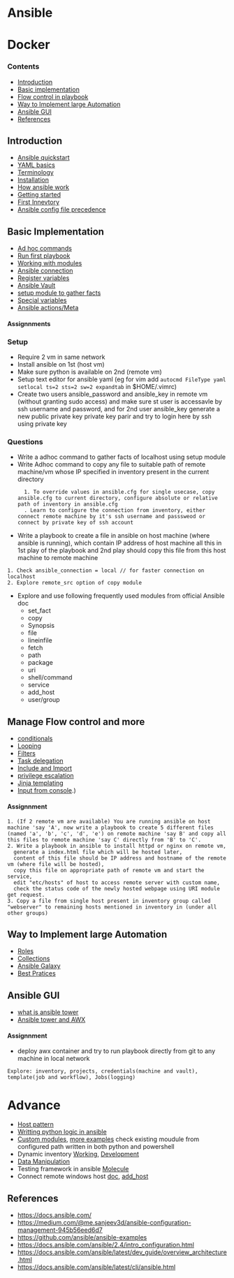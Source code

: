 # Ansible
# Docker

### Contents
- [Introduction](#introduction)
- [Basic implementation](#basic-implementation)
- [Flow control in playbook](#flow-control-in-playbook)
- [Way to Implement large Automation](#way-to-implement-large-automation)
- [Ansible GUI ](#ansible-gui )
- [References](#references)


## Introduction
-  [Ansible quickstart](https://docs.ansible.com/ansible/devel/user_guide/quickstart.html)
-  [YAML basics](https://www.tutorialspoint.com/ansible/ansible_yaml_basics.htm)
-  [Terminology](https://docs.ansible.com/ansible/devel/user_guide/basic_concepts.html)
-  [Installation](https://docs.ansible.com/ansible/latest/installation_guide/index.html)
-  [How ansible work](https://www.ansible.com/overview/how-ansible-works#:~:text=EFFICIENT%20ARCHITECTURE,and%20removes%20them%20when%20finished.)
-  [Getting started](https://docs.ansible.com/ansible/devel/user_guide/basic_concepts.html)
-  [First Innevtory](https://docs.ansible.com/ansible/devel/user_guide/intro_inventory.html)
-  [Ansible config file precedence](https://docs.ansible.com/ansible/latest/reference_appendices/config.html)


## Basic Implementation 

-  [Ad hoc commands](https://www.tutorialspoint.com/ansible/ansible_ad_hoc_commands.htm#:~:text=Ad%20hoc%20commands%20are%20commands,usr%2Fbin%2Fansible'.)
-  [Run first playbook](https://docs.ansible.com/ansible/latest/network/getting_started/first_playbook.html)
-  [Working with modules](https://docs.ansible.com/ansible/latest/user_guide/modules.html)
-  [Ansible connection](https://docs.ansible.com/ansible/latest/user_guide/connection_details.html)
-  [Register variables](https://www.linuxtopic.com/2019/02/ansible-registrar-variables.html)
-  [Ansible Vault](https://docs.ansible.com/ansible/latest/user_guide/vault.html)
-  [setup module to gather facts](https://docs.ansible.com/ansible/latest/modules/setup_module.html)
-  [Special variables](https://docs.ansible.com/ansible/latest/reference_appendices/special_variables.html)
-  [Ansible actions/Meta](https://docs.ansible.com/ansible/latest/modules/meta_module.html)


#### Assignnments
### Setup
- Require 2 vm in same network
- Install ansible on 1st (host vm)
- Make sure python is available on 2nd (remote vm)
- Setup text editor for ansible yaml (eg for vim add `autocmd FileType yaml setlocal ts=2 sts=2 sw=2 expandtab` in $HOME/.vimrc)
- Create two users ansible_password and ansible_key in remote vm (without granting sudo access) and make sure st user is accessavle by ssh username and password, and for 2nd user ansible_key generate a new public private key private key parir and try to login here by ssh using private key 
### Questions
- Write a adhoc command to gather facts of localhost using setup module
- Write Adhoc command to copy any file to suitable path of remote machine/vm whose IP specified in inventory present in the current directory 
  ```
    1. To override values in ansible.cfg for single usecase, copy ansible.cfg to current directory, configure absolute or relative path of inventory in ansible.cfg
    . Learn to configure the connection from inventory, either connect remote machine by it's ssh username and passsweod or connect by private key of ssh account
  ```  
- Write a playbook to create a file in ansible on host machine (where ansible is running), which contain IP address of host machine all this in 1st play of the playbook and 2nd play should copy this file from this host machine to remote machine
```
1. Check ansible_connection = local // for faster connection on localhost
2. Explore remote_src option of copy module
```
- Explore and use following frequently used modules from official Ansible doc
  - set_fact
  - copy
  - Synopsis
  - file
  - lineinfile
  - fetch
  - path
  - package
  - uri
  - shell/command
  - service
  - add_host
  - user/group

## Manage Flow control and more
-  [conditionals](https://docs.ansible.com/ansible/latest/user_guide/playbooks_conditionals.html) 
-  [Looping](https://docs.ansible.com/ansible/latest/user_guide/playbooks_loops.html)
-  [Filters](https://docs.ansible.com/ansible/latest/user_guide/playbooks_filters.html)
-  [Task delegation](https://docs.ansible.com/ansible/latest/user_guide/playbooks_delegation.html)
-  [Include and Import](https://docs.ansible.com/ansible/latest/modules/include_module.html)
-  [privilege escalation](https://docs.ansible.com/ansible/latest/user_guide/become.html#using-become)
-  [Jinja templating](https://docs.ansible.com/ansible-container/container_yml/template.html)
-  [Input from console](https://docs.ansible.com/ansible/latest/user_guide/playbooks_prompts.html#:~:text=The%20user%20input%20is%20hidden,visible%20by%20setting%20private%3A%20no%20.&text=Prompts%20for%20individual%20vars_prompt%20variables,as%20cron%20or%20Ansible%20Tower).)
#### Assignnment

```
1. (If 2 remote vm are available) You are running ansible on host machine 'say 'A', now write a playbook to create 5 different files (named 'a', 'b', 'c', 'd', 'e') on remote machine 'say B' and copy all this files to remote machine 'say C' directly from 'B' to 'C'. 
2. Write a playbook in ansible to install httpd or nginx on remote vm, 
  generate a index.html file which will be hosted later, 
  content of this file should be IP address and hostname of the remote vm (where file will be hosted), 
  copy this file on appropriate path of remote vm and start the service, 
  edit "etc/hosts" of host to access remote server with custom name, 
  check the status code of the newly hosted webpage using URI module get request. 
3. Copy a file from single host present in inventory group called "webserver" to remaining hosts mentioned in inventory in (under all other groups) 
```



## Way to Implement large Automation
- [Roles](https://docs.ansible.com/ansible/latest/user_guide/playbooks_reuse_roles.html)
- [Collections](https://docs.ansible.com/ansible/latest/user_guide/collections_using.html)
- [Ansible Galaxy](https://docs.ansible.com/ansible/latest/galaxy/user_guide.html)
- [Best Pratices](https://docs.ansible.com/ansible/latest/user_guide/playbooks_best_practices.html)

## Ansible GUI 
- [what is ansible tower](https://www.ansible.com/products/tower)
- [Ansible tower and AWX](https://www.redhat.com/en/resources/awx-and-ansible-tower-datasheet)
#### Assignnment
- deploy awx container and try to run playbook directly from git to any machine in local network 
```
Explore: inventory, projects, credentials(machine and vault), template(job and workflow), Jobs(logging)
```
# Advance
- [Host pattern](https://docs.ansible.com/ansible/latest/user_guide/intro_patterns.html)
- [Writting python logic in ansible](https://github.com/hmharsh/Ansible-important-features/blob/master/using%20python%20code%20in%20ansible.txt)
- [Custom modules](https://medium.com/@heenashree2010/create-a-custom-module-with-ansible-python-6285874a09b4#:~:text=Write%20your%20first%20python%20program&text=The%20testing.py%20module%20utility,%2C%20import%20from%20testing.py.&text=This%20will%20import%20all%20the,python%20file%20is%20only%20JSON), [more examples](https://github.com/hmharsh/Ansible-important-features/tree/master/custom_module) check existing moudule from configured path written in both python and powershell
- Dynamic inventory [Working](https://docs.ansible.com/ansible/latest/user_guide/intro_dynamic_inventory.html), [Development](https://docs.ansible.com/ansible/latest/dev_guide/developing_inventory.html) 
- [Data Manipulation](https://medium.com/opsops/data-manipulation-in-ansible-json-query-769fb34655d4)
- Testing framework in ansible [Molecule](https://molecule.readthedocs.io/en/latest/)
- Connect remote windows host [doc](https://docs.ansible.com/ansible/latest/user_guide/windows_setup.html), [add_host](https://github.com/hmharsh/Ansible-important-features/blob/master/add%20host.txt)
## References
- https://docs.ansible.com/
- https://medium.com/@me.sanjeev3d/ansible-configuration-management-945b56eed6d7
- https://github.com/ansible/ansible-examples
- https://docs.ansible.com/ansible/2.4/intro_configuration.html
- https://docs.ansible.com/ansible/latest/dev_guide/overview_architecture.html
- https://docs.ansible.com/ansible/latest/cli/ansible.html


